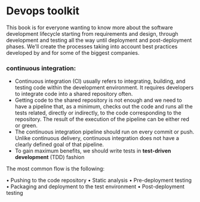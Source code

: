 # Devops toolkit

This book is for everyone wanting to know more about the software development lifecycle starting from requirements and design, through development and testing all the way until deployment and post-deployment phases. We'll create the processes taking into account best practices developed by and for some of the biggest companies.

### continuous integration:

* Continuous integration \(CI\) usually refers to integrating, building, and testing code within the development environment. It requires developers to integrate code into a shared repository often.
* Getting code to the shared repository is not enough and we need to have a pipeline that, as a minimum, checks out the code and runs all the tests related, directly or indirectly, to the code corresponding to the repository. The result of the execution of the pipeline can be either red or green.
* The continuous integration pipeline should run on every commit or push. Unlike continuous delivery, continuous integration does not have a clearly defined goal of that pipeline.
* To gain maximum benefits, we should write tests in **test-driven development** \(TDD\) fashion

The most common flow is the following:

 • Pushing to the code repository • Static analysis • Pre-deployment testing • Packaging and deployment to the test environment • Post-deployment testing

